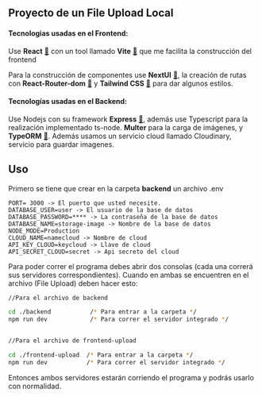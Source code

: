 ## Proyecto de un File Upload Local

#### Tecnologias usadas en el Frontend:
Use **React** [🚩](https://react.dev/) con un tool llamado **Vite** [🚩](https://vitejs.dev/) que me facilita la construcción del frontend

Para la construcción de componentes use **NextUI** [🚩](https://nextui.org/), la creación de rutas con **React-Router-dom** [🚩](https://reactrouter.com/en/main) y **Tailwind CSS** [🚩](https://tailwindcss.com/) para dar algunos estilos.

#### Tecnologías usadas en el Backend:
Use Nodejs con su framework **Express** [🚩](https://expressjs.com/), además use Typescript para la realización implementado ts-node.
**Multer** para la carga de imágenes, y **TypeORM** [🚩](https://typeorm.io/). Además usamos un servicio cloud llamado Cloudinary, servicio para guardar imagenes.





## Uso
Primero se tiene que crear en la carpeta **backend** un archivo .env
```.env
PORT= 3000 -> El puerto que usted necesite.
DATABASE_USER=user -> El usuario de la base de datos
DATABASE_PASSWORD=**** -> La contraseña de la base de datos
DATABASE_NAME=storage-image -> Nombre de la base de datos
NODE_MODE=Production
CLOUD_NAME=namecloud -> Nombre de cloud 
API_KEY_CLOUD=keycloud -> Llave de cloud
API_SECRET_CLOUD=secret -> Api secreto del cloud
```

Para poder correr el programa debes abrir dos consolas (cada una correrá sus servidores correspondientes).
Cuando en ambas se encuentren en el archivo (File Upload) deben hacer esto: 
```bash
//Para el archivo de backend

cd ./backend           /* Para entrar a la carpeta */
npm run dev            /* Para correr el servidor integrado */


//Para el archivo de frontend-upload

cd ./frontend-upload  /* Para entrar a la carpeta */
npm run dev           /* Para correr el servidor integrado */
```

Entonces ambos servidores estarán corriendo el programa y podrás usarlo con normalidad.   